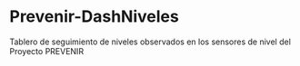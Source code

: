 # Prevenir-DashNiveles
Tablero de seguimiento de niveles observados en los sensores de nivel del Proyecto PREVENIR
